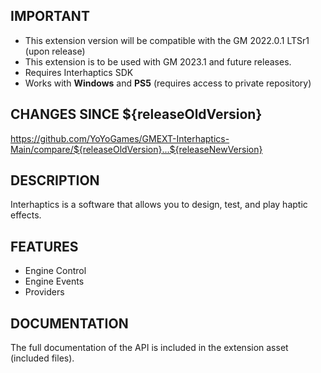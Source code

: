 ## IMPORTANT

- This extension version will be compatible with the GM 2022.0.1 LTSr1 (upon release)
- This extension is to be used with GM 2023.1 and future releases.
- Requires Interhaptics SDK
- Works with **Windows** and **PS5** (requires access to private repository)

## CHANGES SINCE ${releaseOldVersion}

https://github.com/YoYoGames/GMEXT-Interhaptics-Main/compare/${releaseOldVersion}...${releaseNewVersion}

## DESCRIPTION

Interhaptics is a software that allows you to design, test, and play haptic effects.

## FEATURES 

- Engine Control
- Engine Events
- Providers

## DOCUMENTATION

The full documentation of the API is included in the extension asset (included files).